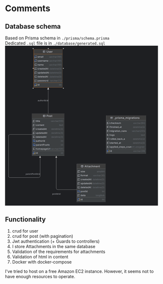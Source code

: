# Comments

## Database schema

Based on Prisma schema in `./prisma/schema.prisma`  
Dedicated `.sql` file is in `./database/generated.sql`
![schema](./public/comments.png)

## Functionality

1. crud for user
2. crud for post (with pagination)
3. Jwt authentication (+ Guards to controllers)
4. I store Attachments in the same database
5. Validation of the requirements for attachments
6. Validation of html in content
7. Docker with docker-compose

I've tried to host on a free Amazon EC2 instance. However, it seems not to have enough resources to operate.